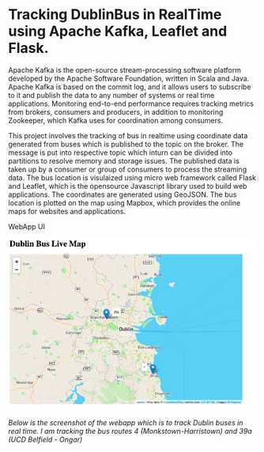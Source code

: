 # Tracking DublinBus in RealTime using Apache Kafka, Leaflet and Flask.

Apache Kafka is the open-source stream-processing software platform developed by the Apache Software Foundation, written in Scala and Java.
Apache Kafka is based on the commit log, and it allows users to subscribe to it and publish the data to any number of systems or real time applications.
Monitoring end-to-end performance requires tracking metrics from brokers, consumers and producers, in addition to monitoring Zookeeper, which Kafka uses
for coordination among consumers.

This project involves the tracking of bus in realtime using coordinate data generated from buses which is published to the topic on the broker. The message is put
into respective topic which inturn can be divided into partitions to resolve memory and storage issues. The published data is taken up by a consumer or group of consumers to process the streaming data.
The bus location is visulaized using micro web framework called Flask and Leaflet, which is the opensource Javascript library used to build web applications. The coordinates are generated using GeoJSON. The bus location is plotted on the map
using Mapbox, which provides the online maps for websites and applications.
  
WebApp UI

![alt text](https://github.com/vipin-tech/kafka-streams-realtime-maps/blob/main/templates/bustrack.jpg)


*Below is the screenshot of the webapp which is to track Dublin buses in real time. I am tracking the bus routes 4 (Monkstown-Harristown) and 39a (UCD Belfield - Ongar)*

